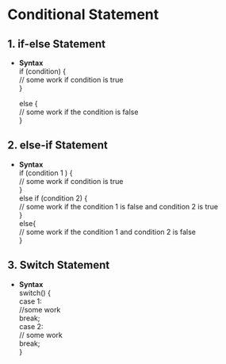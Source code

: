 # Conditional Statement

## 1. if-else Statement
- **Syntax**    
  if (condition) {    
      // some work if condition is true    
  }    
    
  else {  
      // some work if the condition is false  
  }  

## 2. else-if Statement  
  - **Syntax**        
  if (condition 1 ) {      
              // some work if condition is true  
  }  
  else if (condition 2) {    
     // some work if the condition 1 is false and condition 2 is true    
  }  
  else{    
    // some work if the condition 1 and condition 2 is false  
  }    

## 3. Switch Statement    
- **Syntax**    
    switch() {    
          case 1:    
              //some work    
              break;    
          case 2:    
              // some work    
              break;    
    }    
     
